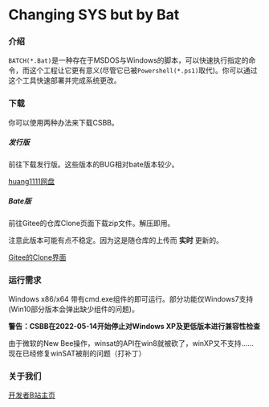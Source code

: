 # Changing SYS but by Bat

### 介绍

`BATCH(*.Bat)`是一种存在于MSDOS与Windows的脚本，可以快速执行指定的命令，而这个工程让它更有意义(尽管它已被`Powershell(*.ps1)`取代)。你可以通过这个工具快速部署并完成系统更改。

### 下载
你可以使用两种办法来下载CSBB。

##### 发行版
前往下载发行版。这些版本的BUG相对bate版本较少。

[huang1111网盘](https://pan.huang1111.cn/s/oVYkF8)

##### Bate版
前往Gitee的仓库Clone页面下载zip文件。解压即用。

注意此版本可能有点不稳定。因为这是随仓库的上传而 **实时** 更新的。

[Gitee的Clone界面](https://gitee.com/kdXiaoyi/changing-sys-by-bat/repository/archive/master.zip)

### 运行需求

Windows x86/x64 带有cmd.exe组件的即可运行。部分功能仅Windows7支持(Win10部分版本会弹出缺少组件的问题)。

 **警告：CSBB在2022-05-14开始停止对Windows XP及更低版本进行兼容性检查** 

由于微软的New Bee操作，winsat的API在win8就被砍了，winXP又不支持……
现在已经修复winSAT被削的问题（打补丁）

### 关于我们

[开发者B站主页](https://space.bilibili.com/1987247870)
